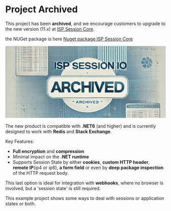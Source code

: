 # Project Archived

This project has been **archived**, and we encourage customers to upgrade to the new version (11.x) at [ISP Session Core](https://github.com/egbertn/ispsession.core).

the NUGet package is here [Nuget package ISP Session Core](https://www.nuget.org/packages/NCV.ISPSession)

![Archived](https://github.com/egbertn/ispsession.io/blob/master/archive-image-2.jpeg)

The new product is compatible with **.NET6** (and higher) and is currently designed to work with **Redis** and **Stack Exchange**.

Key Features:
- **Full encryption** and **compression**
- Minimal impact on the **.NET runtime**
- Supports Session State by either  **cookies**, **custom HTTP header**, **remote IP**(ip4 or ip6), **a form field** or even by **deep package inspection** of the HTTP request body.

This last option is ideal for integration with **webhooks**, where no browser is involved, but a 'session state' is still required.

This example project shows some ways to deal with sessions or application states or both.
